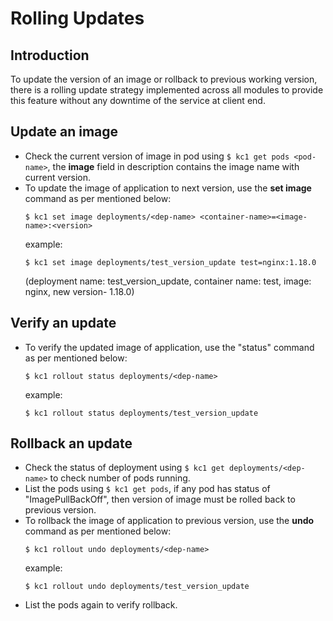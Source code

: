 # Rolling Updates

## Introduction

To update the version of an image or rollback to previous working version, there is a rolling update strategy implemented across all modules to provide this feature without any downtime of the service at client end.  

## Update an image

  - Check the current version of image in pod using ``` $ kc1 get pods <pod-name> ```, the **image** field in description contains the image name with current version.  
  - To update the image of application to next version, use the **set image** command as per mentioned below:  
	```
	$ kc1 set image deployments/<dep-name> <container-name>=<image-name>:<version>
	```  
    example:  
	```
	$ kc1 set image deployments/test_version_update test=nginx:1.18.0
	```  
    (deployment name: test_version_update, container name: test, image: nginx, new version- 1.18.0)

## Verify an update

  - To verify the updated image of application, use the "status" command as per mentioned below:  
	```
	$ kc1 rollout status deployments/<dep-name>
	```  
    example: 
	```
	$ kc1 rollout status deployments/test_version_update
	```

## Rollback an update

  - Check the status of deployment using ```$ kc1 get deployments/<dep-name>``` to check number of pods running.  
  - List the pods using ```$ kc1 get pods```, if any pod has status of "ImagePullBackOff", then version of image must be rolled back to previous version.  
  - To rollback the image of application to previous version, use the **undo** command as per mentioned below:
	```
	$ kc1 rollout undo deployments/<dep-name>
	```
    example:  
	```
	$ kc1 rollout undo deployments/test_version_update
	```  
  - List the pods again to verify rollback.
